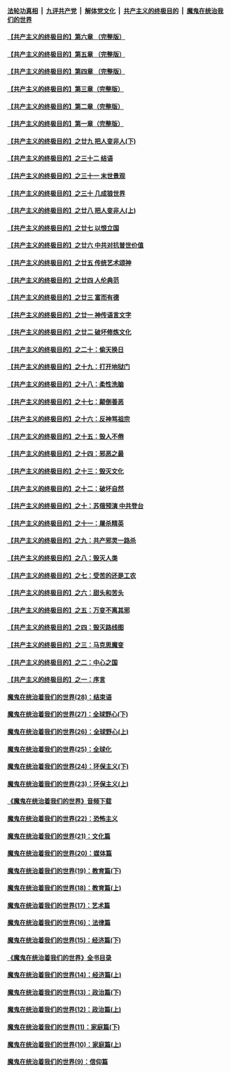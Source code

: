 ####  [法轮功真相](../../../../basic/blob/master/README.md?t=04200701) &nbsp;|&nbsp; [九评共产党](../../../../9ping.md/blob/master/README.md?t=04200701) &nbsp;|&nbsp; [解体党文化](../../../../jtdwh.md/blob/master/README.md?t=04200701)  &nbsp;|&nbsp; [共产主义的终极目的](../../../../gczydzjmd.md/blob/master/README.md?t=04200701) &nbsp;|&nbsp; [魔鬼在统治我们的世界](../../../../mgztzwmdsj.md/blob/master/README.md?t=04200701) 

#### [【共产主义的终极目的】第六章 （完整版）](../pages/nsc422/n11428913.md?t=04200701) 

#### [【共产主义的终极目的】第五章 （完整版）](../pages/nsc422/n11428912.md?t=04200701) 

#### [【共产主义的终极目的】第四章 （完整版）](../pages/nsc422/n11428907.md?t=04200701) 

#### [【共产主义的终极目的】第三章（完整版）](../pages/nsc422/n11428848.md?t=04200701) 

#### [【共产主义的终极目的】第二章（完整版）](../pages/nsc422/n11428831.md?t=04200701) 

#### [【共产主义的终极目的】第一章（完整版）](../pages/nsc422/n11417651.md?t=04200701) 

#### [【共产主义的终极目的】之廿九 把人变非人(下)](../pages/nsc422/n11344140.md?t=04200701) 

#### [【共产主义的终极目的】之三十二 结语](../pages/nsc422/n11360535.md?t=04200701) 

#### [【共产主义的终极目的】之三十一 末世景观](../pages/nsc422/n11351129.md?t=04200701) 

#### [【共产主义的终极目的】之三十 几成狼世界](../pages/nsc422/n11348280.md?t=04200701) 

#### [【共产主义的终极目的】之廿八 把人变非人(上)](../pages/nsc422/n11340492.md?t=04200701) 

#### [【共产主义的终极目的】之廿七 以恨立国](../pages/nsc422/n11336944.md?t=04200701) 

#### [【共产主义的终极目的】之廿六 中共对抗普世价值](../pages/nsc422/n11324785.md?t=04200701) 

#### [【共产主义的终极目的】之廿五 传统艺术颂神](../pages/nsc422/n11296396.md?t=04200701) 

#### [【共产主义的终极目的】之廿四 人伦典范](../pages/nsc422/n11296397.md?t=04200701) 

#### [【共产主义的终极目的】之廿三 富而有德](../pages/nsc422/n11283598.md?t=04200701) 

#### [【共产主义的终极目的】之廿一 神传语言文字](../pages/nsc422/n11263265.md?t=04200701) 

#### [【共产主义的终极目的】之廿二 破坏修炼文化](../pages/nsc422/n11245728.md?t=04200701) 

#### [【共产主义的终极目的】之二十：偷天换日](../pages/nsc422/n11238846.md?t=04200701) 

#### [【共产主义的终极目的】之十九：打开地狱门](../pages/nsc422/n11206376.md?t=04200701) 

#### [【共产主义的终极目的】之十八：柔性洗脑](../pages/nsc422/n11199994.md?t=04200701) 

#### [【共产主义的终极目的】之十七：颠倒善恶](../pages/nsc422/n11179782.md?t=04200701) 

#### [【共产主义的终极目的】之十六：反神骂祖宗](../pages/nsc422/n11166798.md?t=04200701) 

#### [【共产主义的终极目的】之十五：毁人不倦](../pages/nsc422/n11166792.md?t=04200701) 

#### [【共产主义的终极目的】之十四：邪恶之最](../pages/nsc422/n11150249.md?t=04200701) 

#### [【共产主义的终极目的】之十三：毁灭文化](../pages/nsc422/n11135227.md?t=04200701) 

#### [【共产主义的终极目的】之十二：破坏自然](../pages/nsc422/n11135214.md?t=04200701) 

#### [【共产主义的终极目的】之十：苏俄预演 中共登台](../pages/nsc422/n11118424.md?t=04200701) 

#### [【共产主义的终极目的】之十一：屠杀精英](../pages/nsc422/n11118442.md?t=04200701) 

#### [【共产主义的终极目的】之九：共产邪灵一路杀](../pages/nsc422/n11114139.md?t=04200701) 

#### [【共产主义的终极目的】之八：毁灭人类](../pages/nsc422/n11108503.md?t=04200701) 

#### [【共产主义的终极目的】之七：受苦的还是工农](../pages/nsc422/n11101809.md?t=04200701) 

#### [【共产主义的终极目的】之六：甜头和苦头](../pages/nsc422/n11096971.md?t=04200701) 

#### [【共产主义的终极目的】之五：万变不离其邪](../pages/nsc422/n11091285.md?t=04200701) 

#### [【共产主义的终极目的】之四：毁灭路线图](../pages/nsc422/n11086284.md?t=04200701) 

#### [【共产主义的终极目的】之三：马克思魔变](../pages/nsc422/n11061941.md?t=04200701) 

#### [【共产主义的终极目的】之二：中心之国](../pages/nsc422/n11047728.md?t=04200701) 

#### [【共产主义的终极目的】之一：序言](../pages/nsc422/n11086077.md?t=04200701) 

#### [魔鬼在统治着我们的世界(28)：结束语](../pages/nsc422/n10936246.md?t=04200701) 

#### [魔鬼在统治着我们的世界(27)：全球野心(下)](../pages/nsc422/n10928319.md?t=04200701) 

#### [魔鬼在统治着我们的世界(26)：全球野心(上)](../pages/nsc422/n10900318.md?t=04200701) 

#### [魔鬼在统治着我们的世界(25)：全球化](../pages/nsc422/n10788205.md?t=04200701) 

#### [魔鬼在统治着我们的世界(24)：环保主义(下)](../pages/nsc422/n10695307.md?t=04200701) 

#### [魔鬼在统治着我们的世界(23)：环保主义(上)](../pages/nsc422/n10688613.md?t=04200701) 

#### [《魔鬼在统治着我们的世界》音频下载](../pages/nsc422/n10635553.md?t=04200701) 

#### [魔鬼在统治着我们的世界(22)：恐怖主义](../pages/nsc422/n10614727.md?t=04200701) 

#### [魔鬼在统治着我们的世界(21)：文化篇](../pages/nsc422/n10597706.md?t=04200701) 

#### [魔鬼在统治着我们的世界(20)：媒体篇](../pages/nsc422/n10586579.md?t=04200701) 

#### [魔鬼在统治着我们的世界(19)：教育篇(下)](../pages/nsc422/n10564808.md?t=04200701) 

#### [魔鬼在统治着我们的世界(18)：教育篇(上)](../pages/nsc422/n10526970.md?t=04200701) 

#### [魔鬼在统治着我们的世界(17)：艺术篇](../pages/nsc422/n10499093.md?t=04200701) 

#### [魔鬼在统治着我们的世界(16)：法律篇](../pages/nsc422/n10485969.md?t=04200701) 

#### [魔鬼在统治着我们的世界(15)：经济篇(下)](../pages/nsc422/n10469975.md?t=04200701) 

#### [《魔鬼在统治着我们的世界》全书目录](../pages/nsc422/n10464261.md?t=04200701) 

#### [魔鬼在统治着我们的世界(14)：经济篇(上)](../pages/nsc422/n10457370.md?t=04200701) 

#### [魔鬼在统治着我们的世界(13)：政治篇(下)](../pages/nsc422/n10448270.md?t=04200701) 

#### [魔鬼在统治着我们的世界(12)：政治篇(上)](../pages/nsc422/n10444576.md?t=04200701) 

#### [魔鬼在统治着我们的世界(11)：家庭篇(下)](../pages/nsc422/n10440961.md?t=04200701) 

#### [魔鬼在统治着我们的世界(10)：家庭篇(上)](../pages/nsc422/n10435448.md?t=04200701) 

#### [魔鬼在统治着我们的世界(9)：信仰篇](../pages/nsc422/n10432159.md?t=04200701) 

